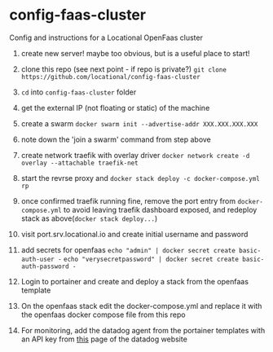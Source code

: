 # config-faas-cluster
Config and instructions for a Locational OpenFaas cluster

1. create new server! maybe too obvious, but is a useful place to start!

1. clone this repo (see next point - if repo is private?)
`git clone https://github.com/locational/config-faas-cluster`

1. `cd` into `config-faas-cluster` folder

1. get the external IP (not floating or static) of the machine

1. create a swarm
`docker swarm init --advertise-addr XXX.XXX.XXX.XXX`

1. note down the 'join a swarm' command from step above
  
1. create network traefik with overlay driver
`docker network create -d overlay --attachable traefik-net`


1. start the revrse proxy and 
`docker stack deploy -c docker-compose.yml rp`

1. once confirmed traefik running fine, remove the port entry from `docker-compose.yml` to avoid leaving traefik dashboard exposed, and redeploy stack as above(`docker stack deploy...`)

1. visit port.srv.locational.io and create initial username and password

1. add secrets for openfaas
`echo "admin" | docker secret create basic-auth-user -`
`echo "verysecretpassword" | docker secret create basic-auth-password -`

1. Login to portainer and create and deploy a stack from the openfaas template

1. On the openfaas stack edit the docker-compose.yml and replace it with the openfaas docker compose file from this repo
  
1. For monitoring, add the datadog agent from the portainer templates with an API key from [this](https://app.datadoghq.com/account/settings#api) page of the datadog website
  
  
